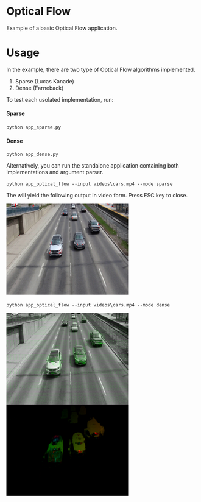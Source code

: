 # Optical Flow
Example of a basic Optical Flow application.


Usage
====

In the example, there are two type of Optical Flow algorithms implemented. 

1. Sparse (Lucas Kanade)
2. Dense (Farneback)

To test each usolated implementation, run:

#### Sparse
```
python app_sparse.py
```

#### Dense
```
python app_dense.py
```

Alternatively, you can run the standalone application containing both implementations and argument parser. 

```
python app_optical_flow --input videos\cars.mp4 --mode sparse
```

The will yield the following output in video form. Press ESC key to close.

<a href="https://github.com/valbertoenoc/optical_flow/blob/master/images/sparse.png"><img src="https://github.com/valbertoenoc/optical_flow/blob/master/images/sparse.png" width=320></a>


```
python app_optical_flow --input videos\cars.mp4 --mode dense
```

<a href="https://github.com/valbertoenoc/optical_flow/blob/master/images/dense_flowgrid.png"><img src="https://github.com/valbertoenoc/optical_flow/blob/master/images/dense_flowgrid.png" align="left" width="320"></a>

  

<a href="https://github.com/valbertoenoc/optical_flow/blob/master/images/dense_colorcoded.png"><img src="https://github.com/valbertoenoc/optical_flow/blob/master/images/dense_colorcoded.png" align="left" width="320"></a>

